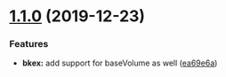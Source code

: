 # [1.1.0](https://github.com/coinranking/exchanges/compare/v1.0.0...v1.1.0) (2019-12-23)


### Features

* **bkex:** add support for baseVolume as well ([ea69e6a](https://github.com/coinranking/exchanges/commit/ea69e6a10a54cbed5105d4b1dfc544fa9ebdf342))
